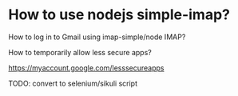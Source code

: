 # How to use nodejs simple-imap?

How to log in to Gmail using imap-simple/node IMAP?

How to temporarily allow less secure apps?

https://myaccount.google.com/lesssecureapps

TODO: convert to selenium/sikuli script

